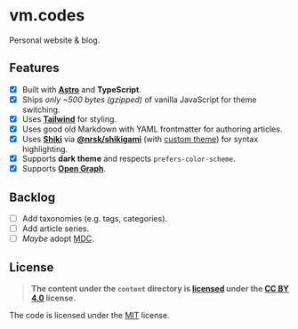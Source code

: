# vm.codes

Personal website &amp; blog.

## Features

- [x] Built with **[Astro]** and **TypeScript**.
- [x] Ships _only ~500 bytes (gzipped)_ of vanilla JavaScript for theme switching.
- [x] Uses **[Tailwind]** for styling.
- [x] Uses good old Markdown with YAML frontmatter for authoring articles.
- [x] Uses **[Shiki]** via **[@nrsk/shikigami]** (with [custom theme][custom-theme]) for syntax highlighting.
- [x] Supports **dark theme** and respects `prefers-color-scheme`.
- [x] Supports **[Open Graph][open-graph]**.

## Backlog

- [ ] Add taxonomies (e.g. tags, categories).
- [ ] Add article series.
- [ ] _Maybe_ adopt [MDC].

## License

> **The content under the `content` directory is [licensed](LICENSE-CONTENT) under the [CC BY 4.0][cc-by-license] license.**

The code is licensed under the [MIT](LICENSE) license.

[Astro]: https://astro.build
[Tailwind]: https://tailwindcss.com
[Shiki]: https://github.com/shikijs/shiki
[custom-theme]: src/syntax/norskeld.json
[open-graph]: https://ogp.me
[@nrsk/shikigami]: https://github.com/norskeld/shikigami
[ackee]: https://ackee.electerious.com
[MDC]: https://content.nuxtjs.org/guide/writing/mdc
[cc-by-license]: https://choosealicense.com/licenses/cc-by-4.0/
